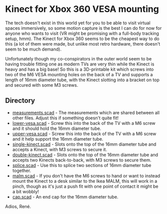 # Kinect for Xbox 360 VESA mounting

The tech doesn't exist in this world yet for you to be able to visit virtual
spaces immersively, so some motion capture is the best I can do for now for
anyone who wants to visit (VR might be promising with a full-body tracking
setup, hmm).  The Kinect for Xbox 360 seems to be the cheapest way to do this (a
lot of them were made, but unlike most retro hardware, there doesn't seem to be
much demand).

Unfortunately though my co-conspirators in the outer world seem to be having
trouble fitting one as modern TVs are very thin while the Kinect is heavy and
has a big base!  So this is a 3D-printable kit which screws into two of the M6
VESA mounting holes on the back of a TV and supports a length of 16mm diameter
tube, with the Kinect slotting into a bracket on top and secured with some M3
screws.

## Directory

- [measurements.scad](./measurements.scad) - The measurements which are shared
  between all other files.  Adjust this if something doesn't quite fit!
- [lower-vesa.scad](./lower-vesa.scad) - Screw this into the back of the TV with
  a M6 screw and it should hold the 16mm diameter tube.
- [upper-vesa.scad](./upper-vesa.scad) - Screw this into the back of the TV with
  a M6 screw and it help support the 16mm diameter tube.
- [single-kinect.scad](./single-kinect.scad) - Slots onto the top of the 16mm
  diameter tube and accepts a Kinect, with M3 screws to secure it.
- [double-kinect.scad](./double-kinect.scad) - Slots onto the top of the 16mm
  diameter tube and accepts two Kinects back-to-back, with M3 screws to secure
  them.
- [splice.scad](./splice.scad) - Use this to splice two sections of 16mm
  diameter tube together.
- [malm.scad](./malm.scad) - If you don't have the M6 screws to hand or want to
  instead mount the Kinect to a desk similar to the Ikea MALM, this will work in
  a pinch, though as it's just a push fit with one point of contact it might be
  a bit wobbly!
- [cap.scad](./cap.scad) - An end cap for the 16mm diameter tube.

Adios, René.
